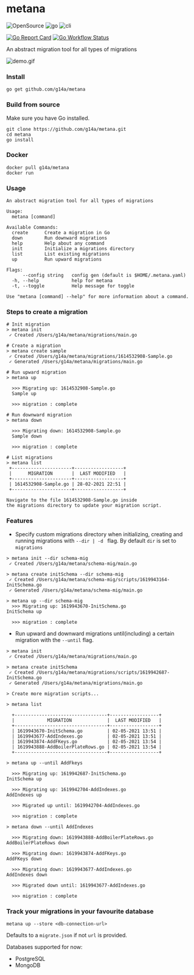 # metana

![OpenSource](https://img.shields.io/badge/Open%20Source-000000?style=for-the-badge&logo=github)
![go](https://img.shields.io/badge/-Written%20In%20Go-00add8?style=for-the-badge&logo=Go&logoColor=ffffff)
![cli](https://img.shields.io/badge/-Build%20for%20CLI-000000?style=for-the-badge&logo=Powershell&logoColor=ffffff)

[![Go Report Card](https://goreportcard.com/badge/github.com/g14a/metana)](https://goreportcard.com/report/github.com/g14a/metana)
[![Go Workflow Status](https://github.com/g14a/metana/workflows/Go/badge.svg)](https://github.com/g14a/metana/workflows/Go/badge.svg)

An abstract migration tool for all types of migrations

![demo.gif](https://github.com/g14a/metana/blob/main/demo.gif)

### Install

```shell
go get github.com/g14a/metana
```

### Build from source
Make sure you have Go installed.
```shell
git clone https://github.com/g14a/metana.git
cd metana
go install
```

### Docker
```shell
docker pull g14a/metana
docker run 
```

### Usage
```shell
An abstract migration tool for all types of migrations

Usage:
  metana [command]

Available Commands:
  create      Create a migration in Go
  down        Run downward migrations
  help        Help about any command
  init        Initialize a migrations directory
  list        List existing migrations
  up          Run upward migrations

Flags:
      --config string   config gen (default is $HOME/.metana.yaml)
  -h, --help            help for metana
  -t, --toggle          Help message for toggle

Use "metana [command] --help" for more information about a command.
```

### Steps to create a migration

```shell
# Init migration
> metana init
 ✓ Created /Users/g14a/metana/migrations/main.go

# Create a migration
> metana create sample
 ✓ Created /Users/g14a/metana/migrations/1614532908-Sample.go
 ✓ Generated /Users/g14a/metana/migrations/main.go
 
# Run upward migration
> metana up

  >>> Migrating up: 1614532908-Sample.go
  Sample up

  >>> migration : complete

# Run downward migration
> metana down
  
  >>> Migrating down: 1614532908-Sample.go
  Sample down

  >>> migration : complete

# List migrations
> metana list
 +----------------------+------------------+
 |      MIGRATION       |  LAST MODIFIED   |
 +----------------------+------------------+
 | 1614532908-Sample.go | 28-02-2021 22:51 |
 +----------------------+------------------+

Navigate to the file 1614532908-Sample.go inside
the migrations directory to update your migration script.
```

### Features

* Specify custom migrations directory when initializing, creating and running migrations with ```--dir | -d ``` flag. By default ```dir``` is set to ```migrations```

```shell
> metana init --dir schema-mig
 ✓ Created /Users/g14a/metana/schema-mig/main.go

> metana create initSchema --dir schema-mig
 ✓ Created /Users/g14a/metana/schema-mig/scripts/1619943164-InitSchema.go
 ✓ Generated /Users/g14a/metana/schema-mig/main.go
 
> metana up --dir schema-mig
  >>> Migrating up: 1619943670-InitSchema.go
InitSchema up

  >>> migration : complete
```

* Run upward and downward migrations until(including) a certain migration with the ```--until``` flag.

```shell
> metana init                                                                              
 ✓ Created /Users/g14a/metana/migrations/main.go

> metana create initSchema                                                                
 ✓ Created /Users/g14a/metana/migrations/scripts/1619942687-InitSchema.go
 ✓ Generated /Users/g14a/metana/migrations/main.go
 
> Create more migration scripts...

> metana list

  +----------------------------------+------------------+
  |            MIGRATION             |  LAST MODIFIED   |
  +----------------------------------+------------------+
  | 1619943670-InitSchema.go         | 02-05-2021 13:51 |
  | 1619943677-AddIndexes.go         | 02-05-2021 13:51 |
  | 1619943874-AddFKeys.go           | 02-05-2021 13:54 |
  | 1619943888-AddBoilerPlateRows.go | 02-05-2021 13:54 |
  +----------------------------------+------------------+

> metana up --until AddFkeys                                                                

  >>> Migrating up: 1619942687-InitSchema.go
InitSchema up

  >>> Migrating up: 1619942704-AddIndexes.go
AddIndexes up

  >>> Migrated up until: 1619942704-AddIndexes.go

  >>> migration : complete

> metana down --until AddIndexes
  
  >>> Migrating down: 1619943888-AddBoilerPlateRows.go
AddBoilerPlateRows down

  >>> Migrating down: 1619943874-AddFKeys.go
AddFKeys down

  >>> Migrating down: 1619943677-AddIndexes.go
AddIndexes down

  >>> Migrated down until: 1619943677-AddIndexes.go

  >>> migration : complete
```

### Track your migrations in your favourite database

```shell
metana up --store <db-connection-url>
```
Defaults to a ``migrate.json`` if not `url` is provided.

Databases supported for now:
* PostgreSQL
* MongoDB
